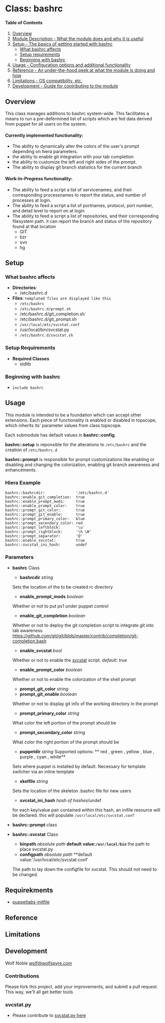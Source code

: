 # Class: bashrc

#### Table of Contents

1. [Overview](#overview)
2. [Module Description - What the module does and why it is useful](#module-description)
3. [Setup - The basics of getting started with bashrc](#setup)
    * [What bashrc affects](#what-bashrc-affects)
    * [Setup requirements](#setup-requirements)
    * [Beginning with bashrc](#beginning-with-bashrc)
4. [Usage - Configuration options and additional functionality](#usage)
5. [Reference - An under-the-hood peek at what the module is doing and how](#reference)
6. [Limitations - OS compatibility, etc.](#limitations)
7. [Development - Guide for contributing to the module](#development)

## Overview

This class manages additions to bashrc system-wide. This facilitates a means to run a pre-defermined list of scripts which are fed data derived from puppet for all users on the system.

#### Currently implemented functionality:
* The ability to dynamically alter the colors of the user's prompt depending on hiera parameters.
* the ability to enable git integration with your tab completion
* the ability to customize the left and right sides of the prompt.
* The ability to display git branch statistics for the current branch

#### Work-In-Progress functionality:
* The ability to feed a script a list of servicenames, and their corresponding processnames to report the status, and number of processes at login.
* The ability to feed a script a list of portnames, protocol, port number, and detail level to report on at login
* The ability to feed a script a list of repositories, and their corresponding filesystem path. it can report the branch and status of the repository found at that location
  * GIT
  * bzr
  * svn
  * hg


## Setup

### What bashrc affects
* **Directories**:
  * /etc/bashrc.d
* **Files**: `templated files are displayed like this`
  * `/etc/bashrc`
  * `/etc/bashrc.d/prompt.sh`
  * /etc/bashrc.d/git_completion.sh`
  * /etc/bashrc.d/git_prompt.sh
  * `/usr/local/etc/svcstat.conf`
  * /usr/local/bin/svcstat.py
  * `/etc/bashrc.d/svcstat.sh`

### Setup Requirements
 * **Required Classes**
   * stdlib

### Beginning with bashrc

* `include bashrc`

## Usage

This module is intended to be a foundation which can accept other extensions. Each piece of functionality is enabled or disabled in topscope, which inherits its' parameter values from class topscope.

Each submodule has default values in **bashrc::config**.

**bashrc::setup** is reponsible for the alterations to `/etc/bashrc` and the creation of `/etc/bashrc.d`

**bashrc::prompt** is responsible for prompt customizations like enabling or disabling and changing the colorization, enabling git branch awareness and enhancements.


### Hiera Example
    bashrc::bashrcdir:              '/etc/bashrc.d'
    bashrc::enable_git_completion:  true
    bashrc::enable_prompt_mods:     true
    bashrc::enable_prompt_color:    true
    bashrc::prompt_git_color:       true
    bashrc::prompt_git_enable:      true
    bashrc::prompt_primary_color:   blue
    bashrc::prompt_secondary_color: red
    bashrc::prompt_leftblock:       '\u'
    bashrc::prompt_rightblock:      '\h \W'
    bashrc::prompt_separator:       '@'
    bashrc::enable_svcstat:         true
    bashrc::svcstat_ini_hash:       undef
### Parameters

* **bashrc** Class
  * **bashrcdir** *string*

  Sets the location of the to be created rc directory
  * **enable_prompt_mods** *boolean*

  Whether or not to put ps1 under puppet control
  * **enable_git_completion** *boolean*

  Whether or not to deploy the git completion script to integrate git into tab awareness
  https://github.com/git/git/blob/master/contrib/completion/git-completion.bash
  * **enable_svcstat** *bool*

  Whether or not to enable the [svcstat](https://github.com/wolfspyre/python-svcstat) script. *default: true*
  * **enable_prompt_color** *boolean*

  Whether or not to enable the colorization of the shell prompt
  * **prompt_git_color** *string*
  * **prompt_git_enable** *boolean*

  Whether or not to display git info of the working directory in the prompt
  * **prompt_primary_color** *string*

  What color the left portion of the prompt should be
  * **prompt_secondary_color** *string*

  What color the right portion of the prompt should be
  * **puppetdir** *string* Supported options: ** red , green , yellow , blue , purple , cyan , white**

  Sets where puppet is installed by default. Necessary for template switcher via an inline template
  * **skelfile** *string*

  Sets the location of the skeleton .bashrc file for new users
  * **svcstat_ini_hash** *hash of hashes*/undef

  for each key/value pair contained within this hash, an inifile resource will be declared. this will populate `/usr/local/etc/svcstat.conf`


* **bashrc::prompt** class

* **bashrc::svcstat** Class
  * **binpath**    *absolute path* **default value:`/usr/local/bin`** the path to place svcstat.py
  * **configpath** *absolute path* **default value:'/usr/local/etc/svcstat.conf'

  The path to lay down the configfile for svcstat. This should not need to be changed.

## Requirekments
  * [puppetlabs-initfile](https://github.com/puppetlabs/puppetlabs-inifile)

## Reference

## Limitations


## Development
Wolf Noble <wolf@wolfspyre.com>

### Contributions

Please fork this project, add your improvements, and submit a pull request. This way, we'll all get better tools
### svcstat.py
  * Please contribute to [svcstat.py here](https://github.com/wolfspyre/python-svcstat)
